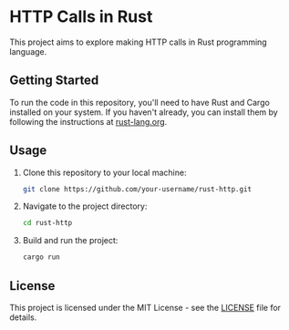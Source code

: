# HTTP Calls in Rust

This project aims to explore making HTTP calls in Rust programming language.

## Getting Started

To run the code in this repository, you'll need to have Rust and Cargo installed on your system. If you haven't already, you can install them by following the instructions at [rust-lang.org](https://www.rust-lang.org/).

## Usage

1. Clone this repository to your local machine:

    ```sh
    git clone https://github.com/your-username/rust-http.git
    ```

2. Navigate to the project directory:

    ```sh
    cd rust-http
    ```

3. Build and run the project:

    ```sh
    cargo run
    ```

## License

This project is licensed under the MIT License - see the [LICENSE](LICENSE) file for details.
